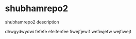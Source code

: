 # shubhamrepo2
shubhamrepo2 description

dhwgydwydwi
fefefe
efeifenfee
fiwejfjewif
wefiwjefw
wejfiwejf

